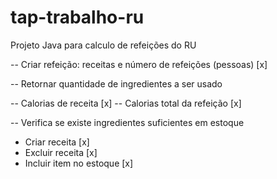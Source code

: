 # tap-trabalho-ru
Projeto Java para calculo de refeições do RU 



-- Criar refeição: receitas e número de refeições (pessoas) [x]

-- Retornar quantidade de ingredientes a ser usado


-- Calorias de receita [x]
--  Calorias total da refeição [x]

-- Verifica se existe ingredientes suficientes em estoque

- Criar receita [x]
- Excluir receita [x]
- Incluir item no estoque [x]